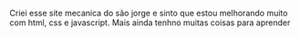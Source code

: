 Criei esse site mecanica do são jorge e sinto que estou melhorando muito com html, css e javascript. Mais ainda tenhno muitas coisas para aprender

